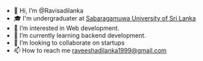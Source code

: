 - 👋 Hi, I’m @Ravisadilanka
- 🎓 I'm undergraduater at [Sabaragamuwa University of Sri Lanka](https://www.sab.ac.lk/)
- 👀 I’m interested in Web development.
- 🌱 I’m currently learning backend development.
- 💞️ I’m looking to collaborate on startups
- 📫 How to reach me raveeshadilanka1999@gmail.com

<!---
Ravisadilanka/Ravisadilanka is a ✨ special ✨ repository because its `README.md` (this file) appears on your GitHub profile.
You can click the Preview link to take a look at your changes.
--->
